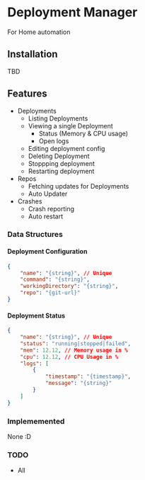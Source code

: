 # Deployment Manager

For Home automation

## Installation

TBD

## Features

 * Deployments
    * Listing Deployments
    * Viewing a single Deployment
        * Status (Memory & CPU usage)
        * Open logs
    * Editing deployment config
    * Deleting Deployment
    * Stoppping deployment
    * Restarting deployment
  * Repos
    * Fetching updates for Deployments
    * Auto Updater
  * Crashes
    * Crash reporting
    * Auto restart

### Data Structures

#### Deployment Configuration

```json
{
    "name": "{string}", // Unique
    "command": "{string}",
    "workingDirectory": "{string}",
    "repo": "{git-url}"
}
```

#### Deployment Status

```json
{
    "name": "{string}", // Unique
    "status": "running|stopped|failed",
    "mem": 12.12, // Memory usage in %
    "cpu": 12.12, // CPU Usage in %
    "logs": [
        {
            "timestamp": "{timestamp}",
            "message": "{string}"
        }
    ]
}
```

### Implememented

None :D

### TODO

 * All